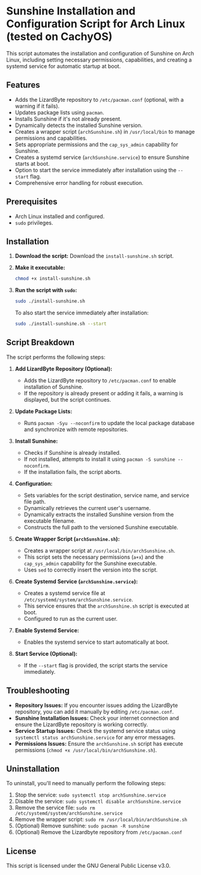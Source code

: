 # Sunshine Installation and Configuration Script for Arch Linux (tested on CachyOS)

This script automates the installation and configuration of Sunshine on Arch Linux, including setting necessary permissions, capabilities, and creating a systemd service for automatic startup at boot.

## Features

*   Adds the LizardByte repository to `/etc/pacman.conf` (optional, with a warning if it fails).
*   Updates package lists using `pacman`.
*   Installs Sunshine if it's not already present.
*   Dynamically detects the installed Sunshine version.
*   Creates a wrapper script (`archSunshine.sh`) in `/usr/local/bin` to manage permissions and capabilities.
*   Sets appropriate permissions and the `cap_sys_admin` capability for Sunshine.
*   Creates a systemd service (`archSunshine.service`) to ensure Sunshine starts at boot.
*   Option to start the service immediately after installation using the `--start` flag.
*   Comprehensive error handling for robust execution.

## Prerequisites

*   Arch Linux installed and configured.
*   `sudo` privileges.

## Installation

1.  **Download the script:** Download the `install-sunshine.sh` script.
2.  **Make it executable:**

    ```bash
    chmod +x install-sunshine.sh
    ```

3.  **Run the script with `sudo`:**

    ```bash
    sudo ./install-sunshine.sh
    ```

    To also start the service immediately after installation:

    ```bash
    sudo ./install-sunshine.sh --start
    ```

## Script Breakdown

The script performs the following steps:

1.  **Add LizardByte Repository (Optional):**
    *   Adds the LizardByte repository to `/etc/pacman.conf` to enable installation of Sunshine.
    *   If the repository is already present or adding it fails, a warning is displayed, but the script continues.

2.  **Update Package Lists:**
    *   Runs `pacman -Syu --noconfirm` to update the local package database and synchronize with remote repositories.

3.  **Install Sunshine:**
    *   Checks if Sunshine is already installed.
    *   If not installed, attempts to install it using `pacman -S sunshine --noconfirm`.
    *   If the installation fails, the script aborts.

4.  **Configuration:**
    *   Sets variables for the script destination, service name, and service file path.
    *   Dynamically retrieves the current user's username.
    *   Dynamically extracts the installed Sunshine version from the executable filename.
    *   Constructs the full path to the versioned Sunshine executable.

5.  **Create Wrapper Script (`archSunshine.sh`):**
    *   Creates a wrapper script at `/usr/local/bin/archSunshine.sh`.
    *   This script sets the necessary permissions (`a+x`) and the `cap_sys_admin` capability for the Sunshine executable.
    *   Uses `sed` to correctly insert the version into the script.

6.  **Create Systemd Service (`archSunshine.service`):**
    *   Creates a systemd service file at `/etc/systemd/system/archSunshine.service`.
    *   This service ensures that the `archSunshine.sh` script is executed at boot.
    *   Configured to run as the current user.

7.  **Enable Systemd Service:**
    *   Enables the systemd service to start automatically at boot.

8.  **Start Service (Optional):**
    *   If the `--start` flag is provided, the script starts the service immediately.

## Troubleshooting

*   **Repository Issues:** If you encounter issues adding the LizardByte repository, you can add it manually by editing `/etc/pacman.conf`.
*   **Sunshine Installation Issues:** Check your internet connection and ensure the LizardByte repository is working correctly.
*   **Service Startup Issues:** Check the systemd service status using `systemctl status archSunshine.service` for any error messages.
*   **Permissions Issues:** Ensure the `archSunshine.sh` script has execute permissions (`chmod +x /usr/local/bin/archSunshine.sh`).

## Uninstallation

To uninstall, you'll need to manually perform the following steps:

1. Stop the service: `sudo systemctl stop archSunshine.service`
2. Disable the service: `sudo systemctl disable archSunshine.service`
3. Remove the service file: `sudo rm /etc/systemd/system/archSunshine.service`
4. Remove the wrapper script: `sudo rm /usr/local/bin/archSunshine.sh`
5. (Optional) Remove sunshine: `sudo pacman -R sunshine`
6. (Optional) Remove the Lizardbyte repository from `/etc/pacman.conf`

## License

This script is licensed under the GNU General Public License v3.0.
